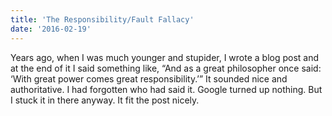 ```yaml
---
title: 'The Responsibility/Fault Fallacy'
date: '2016-02-19'
---
```

Years ago, when I was much younger and stupider, I wrote a blog post and at the end of it I said something like, “And as a great philosopher once said: ‘With great power comes great responsibility.’” It sounded nice and authoritative. I had forgotten who had said it. Google turned up nothing. But I stuck it in there anyway. It fit the post nicely.
